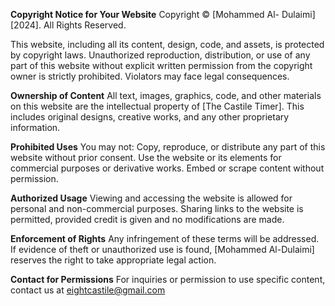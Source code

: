 **Copyright Notice for Your Website**
Copyright © [Mohammed Al- Dulaimi] [2024]. All Rights Reserved.

This website, including all its content, design, code, and assets, is protected by copyright laws. Unauthorized reproduction, distribution, 
or use of any part of this website without explicit written permission from the copyright owner is strictly prohibited. Violators may face legal consequences.

**Ownership of Content**
All text, images, graphics, code, and other materials on this website are the intellectual property of [The Castile Timer]. 
This includes original designs, creative works, and any other proprietary information.

**Prohibited Uses**
You may not:
Copy, reproduce, or distribute any part of this website without prior consent.
Use the website or its elements for commercial purposes or derivative works.
Embed or scrape content without permission.

**Authorized Usage**
Viewing and accessing the website is allowed for personal and non-commercial purposes.
Sharing links to the website is permitted, provided credit is given and no modifications are made.

**Enforcement of Rights**
Any infringement of these terms will be addressed. If evidence of theft or unauthorized use is found, [Mohammed Al-Dulaimi] reserves the right to take appropriate legal action.

**Contact for Permissions**
For inquiries or permission to use specific content, contact us at eightcastile@gmail.com


